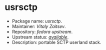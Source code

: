 usrsctp
================

 * Package name:		*usrsctp*.
 * Maintainer:			*Vitaly Zaitsev*.
 * Repository:			*fedora upstream*.
 * Upstream status:		[*available*](https://apps.fedoraproject.org/packages/usrsctp).
 * Description:			portable SCTP userland stack.
